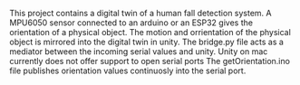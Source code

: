This project contains a digital twin of a human fall detection system. A MPU6050 sensor connected to an arduino or an ESP32 gives the orientation of a physical object. 
The motion and orrientation of the physical object is mirrored into the digital twin in unity.
The bridge.py file acts as a mediator between the incoming serial values and unity. Unity on mac currently does not offer support to open serial ports
The getOrientation.ino file publishes orientation values continuosly into the serial port.
